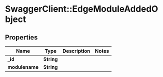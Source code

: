 # SwaggerClient::EdgeModuleAddedObject

## Properties
Name | Type | Description | Notes
------------ | ------------- | ------------- | -------------
**_id** | **String** |  | 
**modulename** | **String** |  | 


